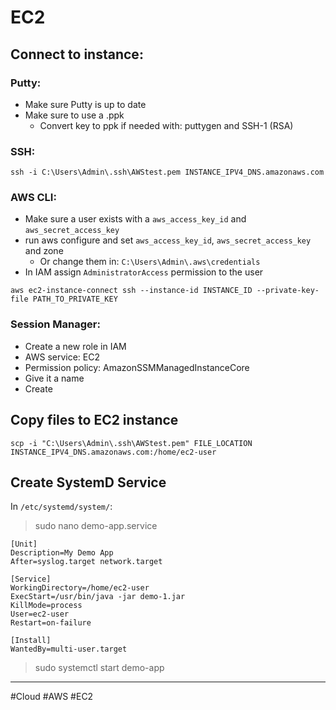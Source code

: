 # EC2

## Connect to instance:

### Putty:

- Make sure Putty is up to date
- Make sure to use a .ppk
	- Convert key to ppk if needed with: puttygen and SSH-1 (RSA)

### SSH:

```
ssh -i C:\Users\Admin\.ssh\AWStest.pem INSTANCE_IPV4_DNS.amazonaws.com
```

### AWS CLI:

- Make sure a user exists with a `aws_access_key_id` and `aws_secret_access_key`
- run aws configure and set `aws_access_key_id`, `aws_secret_access_key` and zone
	- Or change them in: `C:\Users\Admin\.aws\credentials`
- In IAM assign `AdministratorAccess` permission to the user

```
aws ec2-instance-connect ssh --instance-id INSTANCE_ID --private-key-file PATH_TO_PRIVATE_KEY
```

### Session Manager:

- Create a new role in IAM
- AWS service: EC2
- Permission policy: AmazonSSMManagedInstanceCore
- Give it a name
- Create

## Copy files to EC2 instance

```
scp -i "C:\Users\Admin\.ssh\AWStest.pem" FILE_LOCATION INSTANCE_IPV4_DNS.amazonaws.com:/home/ec2-user
```


## Create SystemD Service

In `/etc/systemd/system/`:

> sudo nano demo-app.service 

```
[Unit]
Description=My Demo App
After=syslog.target network.target

[Service]
WorkingDirectory=/home/ec2-user
ExecStart=/usr/bin/java -jar demo-1.jar
KillMode=process
User=ec2-user
Restart=on-failure

[Install]
WantedBy=multi-user.target

```


> sudo systemctl start demo-app



---

#Cloud #AWS #EC2
